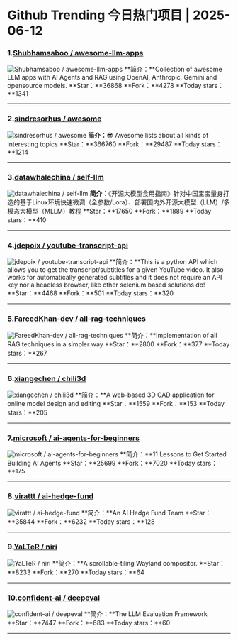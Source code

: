 # Github Trending 今日热门项目 | 2025-06-12
### 1.[Shubhamsaboo / awesome-llm-apps](https://github.com/Shubhamsaboo/awesome-llm-apps)

![Shubhamsaboo / awesome-llm-apps](https://opengraph.githubassets.com/d4988dec4d1f99650d27d83f7dbb69789e0c696c7de1e9a22a36a134322cf4f1/Shubhamsaboo/awesome-llm-apps)
**简介：**Collection of awesome LLM apps with AI Agents and RAG using OpenAI, Anthropic, Gemini and opensource models.
**Star：**36868
**Fork：**4278
**Today stars：**1341

---

### 2.[sindresorhus / awesome](https://github.com/sindresorhus/awesome)

![sindresorhus / awesome](https://repository-images.githubusercontent.com/21737465/46445f80-a5ae-11ea-921f-c39aefbcdcac)
**简介：**😎 Awesome lists about all kinds of interesting topics
**Star：**366760
**Fork：**29487
**Today stars：**1214

---

### 3.[datawhalechina / self-llm](https://github.com/datawhalechina/self-llm)

![datawhalechina / self-llm](https://opengraph.githubassets.com/efdcc598a225b80f053d687340d4475e9d44c484c6d6e2de6c2c51d333fbc174/datawhalechina/self-llm)
**简介：**《开源大模型食用指南》针对中国宝宝量身打造的基于Linux环境快速微调（全参数/Lora）、部署国内外开源大模型（LLM）/多模态大模型（MLLM）教程
**Star：**17650
**Fork：**1889
**Today stars：**410

---

### 4.[jdepoix / youtube-transcript-api](https://github.com/jdepoix/youtube-transcript-api)

![jdepoix / youtube-transcript-api](https://opengraph.githubassets.com/bc818f5c917fb70108b4648cc434b21e0624e2bfb2fafe21ae88615728009238/jdepoix/youtube-transcript-api)
**简介：**This is a python API which allows you to get the transcript/subtitles for a given YouTube video. It also works for automatically generated subtitles and it does not require an API key nor a headless browser, like other selenium based solutions do!
**Star：**4468
**Fork：**501
**Today stars：**320

---

### 5.[FareedKhan-dev / all-rag-techniques](https://github.com/FareedKhan-dev/all-rag-techniques)

![FareedKhan-dev / all-rag-techniques](https://opengraph.githubassets.com/9d0b449f721a6a76a31bdaacc7ddab4df4e6cf3ed0d0ea9c1ffa81a3b818805a/FareedKhan-dev/all-rag-techniques)
**简介：**Implementation of all RAG techniques in a simpler way
**Star：**2800
**Fork：**377
**Today stars：**267

---

### 6.[xiangechen / chili3d](https://github.com/xiangechen/chili3d)

![xiangechen / chili3d](https://opengraph.githubassets.com/e38ce5f7bd7e5fa0931bf654e119ea78fa6a79d686e8920d0ad1d4cc4a3c4ef4/xiangechen/chili3d)
**简介：**A web-based 3D CAD application for online model design and editing
**Star：**1559
**Fork：**153
**Today stars：**205

---

### 7.[microsoft / ai-agents-for-beginners](https://github.com/microsoft/ai-agents-for-beginners)

![microsoft / ai-agents-for-beginners](https://opengraph.githubassets.com/78ea6b26ee240bbb7dd08139462b99322a8e40fe5ddd12082fb97813ec831e72/microsoft/ai-agents-for-beginners)
**简介：**11 Lessons to Get Started Building AI Agents
**Star：**25699
**Fork：**7020
**Today stars：**175

---

### 8.[virattt / ai-hedge-fund](https://github.com/virattt/ai-hedge-fund)

![virattt / ai-hedge-fund](https://opengraph.githubassets.com/9183009d1c517c3af6ef31809416d5ed92b4fbd7c954b45d48cf4c8469e31596/virattt/ai-hedge-fund)
**简介：**An AI Hedge Fund Team
**Star：**35844
**Fork：**6232
**Today stars：**128

---

### 9.[YaLTeR / niri](https://github.com/YaLTeR/niri)

![YaLTeR / niri](https://opengraph.githubassets.com/c564f1d4dbd6604c72bc101fcc5078ec1046cde8e1129dfcc5adb9091eb21c97/YaLTeR/niri)
**简介：**A scrollable-tiling Wayland compositor.
**Star：**8233
**Fork：**270
**Today stars：**64

---

### 10.[confident-ai / deepeval](https://github.com/confident-ai/deepeval)

![confident-ai / deepeval](https://opengraph.githubassets.com/090eca21d26d927c33c1869354e49f0a9ebd9a5b7af23c76b2b705bd9947b5e5/confident-ai/deepeval)
**简介：**The LLM Evaluation Framework
**Star：**7447
**Fork：**683
**Today stars：**60

---

